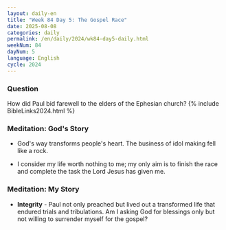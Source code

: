 ```yaml
---
layout: daily-en
title: "Week 84 Day 5: The Gospel Race"
date: 2025-08-08
categories: daily
permalink: /en/daily/2024/wk84-day5-daily.html
weekNum: 84
dayNum: 5
language: English
cycle: 2024
---
```

### Question     
How did Paul bid farewell to the elders of the Ephesian church?
{% include BibleLinks2024.html %} 

### Meditation: God's Story   
+ God's way transforms people's heart. The business of idol making fell like a rock. 

+ I consider my life worth nothing to me; my only aim is to finish the race and complete the task the Lord Jesus has given me. 

### Meditation: My Story   
+ **Integrity** - Paul not only preached but lived out a transformed life that endured trials and tribulations. Am I asking God for blessings only but not willing to surrender myself for the gospel? 
